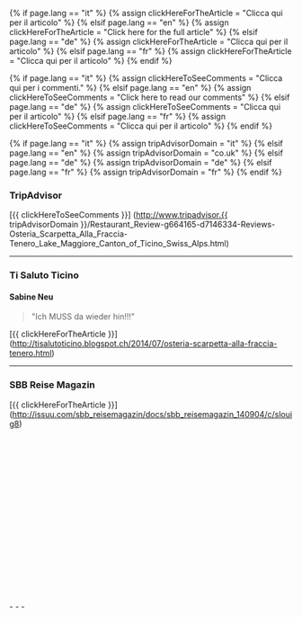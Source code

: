 {% if page.lang == "it" %} {% assign clickHereForTheArticle = "Clicca qui per il articolo" %}
{% elsif page.lang == "en" %} {% assign clickHereForTheArticle = "Click here for the full article" %}
{% elsif page.lang == "de" %} {% assign clickHereForTheArticle = "Clicca qui per il articolo" %}
{% elsif page.lang == "fr" %} {% assign clickHereForTheArticle = "Clicca qui per il articolo" %}
{% endif %}

{% if page.lang == "it" %} {% assign clickHereToSeeComments = "Clicca qui per i commenti." %}
{% elsif page.lang == "en" %} {% assign clickHereToSeeComments = "Click here to read our comments" %}
{% elsif page.lang == "de" %} {% assign clickHereToSeeComments = "Clicca qui per il articolo" %}
{% elsif page.lang == "fr" %} {% assign clickHereToSeeComments = "Clicca qui per il articolo" %}
{% endif %}


{% if page.lang == "it" %} {% assign tripAdvisorDomain = "it" %}
{% elsif page.lang == "en" %} {% assign tripAdvisorDomain = "co.uk" %}
{% elsif page.lang == "de" %} {% assign tripAdvisorDomain = "de" %}
{% elsif page.lang == "fr" %} {% assign tripAdvisorDomain = "fr" %}
{% endif %}



### TripAdvisor
[{{ clickHereToSeeComments }}] (http://www.tripadvisor.{{ tripAdvisorDomain }}/Restaurant_Review-g664165-d7146334-Reviews-Osteria_Scarpetta_Alla_Fraccia-Tenero_Lake_Maggiore_Canton_of_Ticino_Swiss_Alps.html) 
- - - 

### Ti Saluto Ticino
#### Sabine Neu 
> "Ich MUSS da wieder hin!!!"  

[{{ clickHereForTheArticle }}] (http://tisalutoticino.blogspot.ch/2014/07/osteria-scarpetta-alla-fraccia-tenero.html)
- - - 

### SBB Reise Magazin

[{{ clickHereForTheArticle }}] (http://issuu.com/sbb_reisemagazin/docs/sbb_reisemagazin_140904/c/slouig8)
<div data-configid="13951617/9691137" style="width: 400px; height: 294px;" class="issuuembed"></div><script type="text/javascript" src="//e.issuu.com/embed.js" async="true"></script>
- - -


